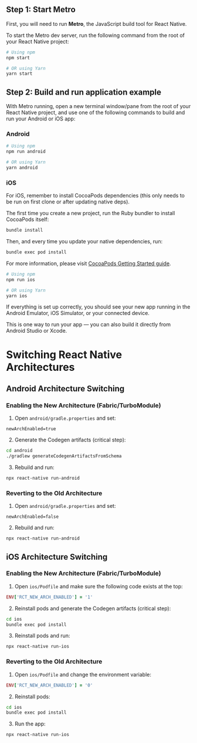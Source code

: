 ## Step 1: Start Metro

First, you will need to run **Metro**, the JavaScript build tool for React Native.

To start the Metro dev server, run the following command from the root of your React Native project:

```sh
# Using npm
npm start

# OR using Yarn
yarn start
```

## Step 2: Build and run application example

With Metro running, open a new terminal window/pane from the root of your React Native project, and use one of the following commands to build and run your Android or iOS app:

### Android

```sh
# Using npm
npm run android

# OR using Yarn
yarn android
```

### iOS

For iOS, remember to install CocoaPods dependencies (this only needs to be run on first clone or after updating native deps).

The first time you create a new project, run the Ruby bundler to install CocoaPods itself:

```sh
bundle install
```

Then, and every time you update your native dependencies, run:

```sh
bundle exec pod install
```

For more information, please visit [CocoaPods Getting Started guide](https://guides.cocoapods.org/using/getting-started.html).

```sh
# Using npm
npm run ios

# OR using Yarn
yarn ios
```

If everything is set up correctly, you should see your new app running in the Android Emulator, iOS Simulator, or your connected device.

This is one way to run your app — you can also build it directly from Android Studio or Xcode.

# Switching React Native Architectures

## Android Architecture Switching

### Enabling the New Architecture (Fabric/TurboModule)

1. Open `android/gradle.properties` and set:

```properties
newArchEnabled=true
```

2. Generate the Codegen artifacts (critical step):

```bash
cd android
./gradlew generateCodegenArtifactsFromSchema
```

3. Rebuild and run:

```bash
npx react-native run-android
```

### Reverting to the Old Architecture

1. Open `android/gradle.properties` and set:

```properties
newArchEnabled=false
```

2. Rebuild and run:

```bash
npx react-native run-android
```

## iOS Architecture Switching

### Enabling the New Architecture (Fabric/TurboModule)

1. Open `ios/Podfile` and make sure the following code exists at the top:

```ruby
ENV['RCT_NEW_ARCH_ENABLED'] = '1'
```

2. Reinstall pods and generate the Codegen artifacts (critical step):

```bash
cd ios
bundle exec pod install
```

3. Reinstall pods and run:

```bash
npx react-native run-ios
```

### Reverting to the Old Architecture

1. Open `ios/Podfile` and change the environment variable:

```ruby
ENV['RCT_NEW_ARCH_ENABLED'] = '0'
```

2. Reinstall pods:

```bash
cd ios
bundle exec pod install
```

3. Run the app:

```bash
npx react-native run-ios
```
